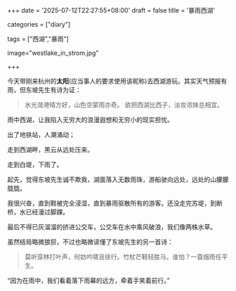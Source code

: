 +++
date = '2025-07-12T22:27:55+08:00'
draft = false
title = '暴雨西湖'

categories = ["diary"]

tags = ["西湖","暴雨"]

image="westlake_in_strom.jpg"

+++

今天带刚来杭州的**太阳**(应当事人的要求使用该昵称)去西湖游玩。其实天气预报有雨，但东坡先生有诗为证：

> 水光潋滟晴方好，山色空蒙雨亦奇。
> 欲把西湖比西子，淡妆浓抹总相宜。

雨中西湖，让我陷入无穷大的浪漫遐想和无穷小的现实担忧。

出了地铁站，人潮涌动；

走到西湖畔，黑云从远处压来。

走到白堤，下雨了。

起先，觉得东坡先生诚不欺我，湖面落入无数雨珠，游船驶向远处，远处的山朦朦胧胧。

我很兴奋，直到鞋被完全浸湿，直到暴雨驱散所有的游客。还没走完苏堤，到断桥，水已经漫过脚踝。

最后不得已灰溜溜的挤进公交车，公交车在水中乘风破浪，我们像两株水草。

虽然结局略微狼狈，不过也略微读懂了东坡先生的另一首诗：

> 莫听穿林打叶声，何妨吟啸且徐行。竹杖芒鞋轻胜马，谁怕？一蓑烟雨任平生。

“因为在雨中，我们看着落下雨幕的远方，牵着手笑着前行。”
